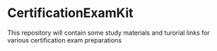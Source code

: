 # CertificationExamKit
This repository will contain some study materials and turorial links for various certification exam preparations
